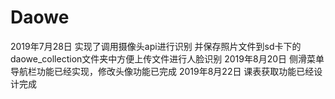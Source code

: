# Daowe
2019年7月28日  实现了调用摄像头api进行识别 并保存照片文件到sd卡下的daowe_collection文件夹中方便上传文件进行人脸识别
2019年8月20日  侧滑菜单导航栏功能已经实现，修改头像功能已完成
2019年8月22日  课表获取功能已经设计完成